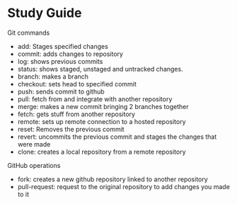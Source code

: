 # Study Guide

Git commands
- add: Stages specified changes
- commit: adds changes to repository
- log: shows previous commits
- status: shows staged, unstaged and untracked changes.
- branch: makes a branch
- checkout: sets head to specified commit
- push: sends commit to github
- pull: fetch from and integrate with another repository
- merge: makes a new commit bringing 2 branches together
- fetch: gets stuff from another repository
- remote: sets up remote connection to a hosted repository
- reset: Removes the previous commit
- revert: uncommits the previous commit and stages the changes that were made
- clone: creates a local repository from a remote repository

GitHub operations
- fork: creates a new github repository linked to another repository
- pull-request: request to the original repository to add changes you made to it
